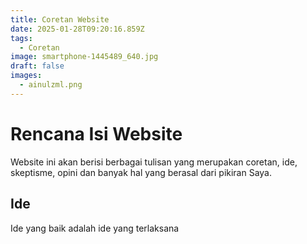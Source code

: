 ```yaml
---
title: Coretan Website
date: 2025-01-28T09:20:16.859Z
tags:
  - Coretan
image: smartphone-1445489_640.jpg
draft: false
images:
  - ainulzml.png
---
```

# Rencana Isi Website

W﻿ebsite ini akan berisi berbagai tulisan yang merupakan coretan, ide, skeptisme, opini dan banyak hal yang berasal dari pikiran Saya.

## I﻿de

I﻿de yang baik adalah ide yang terlaksana